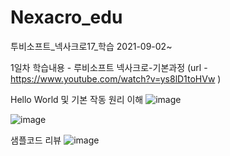 # Nexacro_edu
투비소프트_넥사크로17_학습
2021-09-02~

1일차 학습내용 - 루비소프트 넥사크로-기본과정 (url - https://www.youtube.com/watch?v=ys8lD1toHVw )






Hello World 및 기본 작동 원리 이해
![image](https://user-images.githubusercontent.com/81939547/131802087-f70a0455-6d1b-4805-9299-7063ea93d52e.png)












![image](https://user-images.githubusercontent.com/81939547/131802823-3e2a5c92-89e8-491b-9468-bab608a6d268.png)
















샘플코드 리뷰
![image](https://user-images.githubusercontent.com/81939547/131799014-1a680c1e-282c-4b67-925b-c0cbd9e06986.png)
